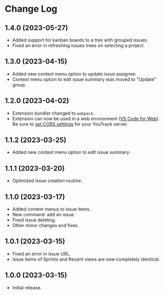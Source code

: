 # Change Log

## 1.4.0 (2023-05-27)

- Added support for kanban boards to a tree with grouped issues.
- Fixed an error in refreshing issues trees on selecting a project.

## 1.3.0 (2023-04-15)

- Added new context menu option to update issue assignee.
- Context menu option to edit issue summary was moved to "Update" group.

## 1.2.0 (2023-04-02)

- Extension bundler changed to `webpack`.
- Extension can now be used in a web environment ([VS Code for Web](https://vscode.dev)). Be sure to [set CORS settings](README.md#web-extension) for your YouTrack server.

## 1.1.2 (2023-03-25)

- Added new context menu option to edit issue summary.

## 1.1.1 (2023-03-20)

- Optimized issue creation routine.

## 1.1.0 (2023-03-17)

- Added context menus to issue items.
- New command: add an issue.
- Fixed issue deleting.
- Other minor changes and fixes.

## 1.0.1 (2023-03-15)

- Fixed an error in issue URL.
- Issue items of Sprints and Recent views are now completely identical.

## 1.0.0 (2023-03-15)

- Initial release.
